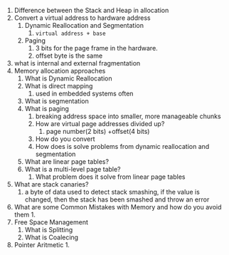 1. Difference between the Stack and Heap in allocation
2. Convert a virtual address to hardware address
	1. Dynamic Reallocation and Segmentation
		1. `virtual address + base`
	2. Paging
		1. 3 bits for the page frame in the hardware.
		2. offset byte is the same
3. what is internal and external fragmentation
4. Memory allocation approaches
	1. What is Dynamic Reallocation
	2. What is direct mapping
		1. used in embedded systems often
	3. What is segmentation
	4. What is paging
		1. breaking address space into smaller, more manageable chunks
		2. How are virtual page addresses divided up?
			1. page number(2 bits) +offset(4 bits)
		3. How do you convert
		4. How does is solve problems from dynamic reallocation and segmentation
	5. What are linear page tables?
	6. What is a multi-level page table?
		1. What problem does it solve from linear page tables
5.  What are stack canaries?
	1. a byte of data used to detect stack smashing, if the value is changed, then the stack has been smashed and throw an error
6. What are some Common Mistakes with Memory and how do you avoid them
	1. 
7. Free Space Management
	1. What is Splitting
	2. What is Coalecing
8. Pointer Aritmetic
	1. 
	